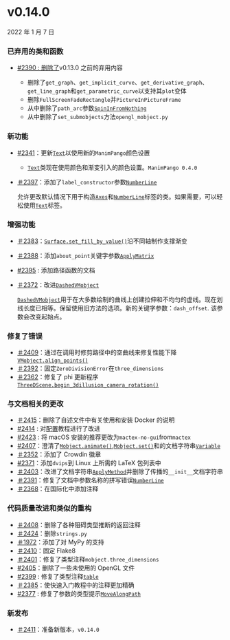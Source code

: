 # v0.14.0

2022 年 1 月 7 日

### 已弃用的类和函数

- [#2390 : 删除了](https://github.com/ManimCommunity/manim/pull/2390)v0.13.0 之前的弃用内容

  - 删除了`get_graph`、`get_implicit_curve`、`get_derivative_graph`、`get_line_graph`和`get_parametric_curve`以支持其`plot`变体
  - 删除`FullScreenFadeRectangle`并`PictureInPictureFrame`
  - 从中删除了`path_arc`参数[`SpinInFromNothing`](../reference/manim.animation.growing.SpinInFromNothing.html#manim.animation.growing.SpinInFromNothing "manim.animation.growing.SpinInFromNothing")
  - 从中删除了`set_submobjects`方法`opengl_mobject.py`

### 新功能

- [#2341](https://github.com/ManimCommunity/manim/pull/2341)：更新[`Text`](../reference/manim.mobject.text.text_mobject.Text.html#manim.mobject.text.text_mobject.Text "manim.mobject.text.text_mobject.Text")以使用新的`ManimPango`颜色设置

  - [`Text`](../reference/manim.mobject.text.text_mobject.Text.html#manim.mobject.text.text_mobject.Text "manim.mobject.text.text_mobject.Text")类现在使用颜色和渐变引入的颜色设置。`ManimPango 0.4.0`

- [＃2397](https://github.com/ManimCommunity/manim/pull/2397)：添加了`label_constructor`参数[`NumberLine`](../reference/manim.mobject.graphing.number_line.NumberLine.html#manim.mobject.graphing.number_line.NumberLine "manim.mobject.graphing.number_line.NumberLine")

  允许更改默认情况下用于构造[`Axes`](../reference/manim.mobject.graphing.coordinate_systems.Axes.html#manim.mobject.graphing.coordinate_systems.Axes "manim.mobject.graphing.coordinate_systems.Axes")和[`NumberLine`](../reference/manim.mobject.graphing.number_line.NumberLine.html#manim.mobject.graphing.number_line.NumberLine "manim.mobject.graphing.number_line.NumberLine")标签的类。如果需要，可以轻松使用[`Text`](../reference/manim.mobject.text.text_mobject.Text.html#manim.mobject.text.text_mobject.Text "manim.mobject.text.text_mobject.Text")标签。

### 增强功能

- [＃2383](https://github.com/ManimCommunity/manim/pull/2383)：[`Surface.set_fill_by_value()`](../reference/manim.mobject.three_d.three_dimensions.Surface.html#manim.mobject.three_d.three_dimensions.Surface.set_fill_by_value "manim.mobject. Three_d. Three_dimensions.Surface.set_fill_by_value")沿不同轴制作支撑渐变
- [＃2388](https://github.com/ManimCommunity/manim/pull/2388)：添加`about_point`关键字参数[`ApplyMatrix`](../reference/manim.animation.transform.ApplyMatrix.html#manim.animation.transform.ApplyMatrix "manim.animation.transform.ApplyMatrix")
- [#2395](https://github.com/ManimCommunity/manim/pull/2395) : 添加路径函数的文档
- [＃2372](https://github.com/ManimCommunity/manim/pull/2372)：改进[`DashedVMobject`](../reference/manim.mobject.types.vectorized_mobject.DashedVMobject.html#manim.mobject.types.vectorized_mobject.DashedVMobject "manim.mobject.types.vectorized_mobject.DashedVMobject")

  [`DashedVMobject`](../reference/manim.mobject.types.vectorized_mobject.DashedVMobject.html#manim.mobject.types.vectorized_mobject.DashedVMobject "manim.mobject.types.vectorized_mobject.DashedVMobject")用于在大多数绘制的曲线上创建拉伸和不均匀的虚线。现在划线长度已相等。保留使用旧方法的选项。新的关键字参数：`dash_offset`. 该参数会改变起始点。

### 修复了错误

- [＃2409](https://github.com/ManimCommunity/manim/pull/2409)：通过在调用时修剪路径中的空曲线来修复性能下降[`VMobject.align_points()`](../reference/manim.mobject.types.vectorized_mobject.VMobject.html#manim.mobject.types.vectorized_mobject.VMobject.align_points "manim.mobject.types.vectorized_mobject.VMobject.align_points")
- [＃2392](https://github.com/ManimCommunity/manim/pull/2392)：固定`ZeroDivisionError`在`three_dimensions`
- [＃2362](https://github.com/ManimCommunity/manim/pull/2362)：修复了 phi 更新程序[`ThreeDScene.begin_3dillusion_camera_rotation()`](../reference/manim.scene.three_d_scene.ThreeDScene.html#manim.scene.three_d_scene.ThreeDScene.begin_3dillusion_camera_rotation "manim.scene. Three_d_scene.ThreeDScene.begin_3dillusion_camera_rotation")

### 与文档相关的更改

- [＃2415](https://github.com/ManimCommunity/manim/pull/2415)：删除了自述文件中有关使用和安装 Docker 的说明
- [#2414](https://github.com/ManimCommunity/manim/pull/2414) : 对[配置](../guides/configuration.html)教程进行了改进
- [#2423](https://github.com/ManimCommunity/manim/pull/2423) : 将 macOS 安装的推荐更改为`mactex-no-gui`from`mactex`
- [#2407](https://github.com/ManimCommunity/manim/pull/2407)：澄清了[`Mobject.animate()`](../reference/manim.mobject.mobject.Mobject.html#manim.mobject.mobject.Mobject.animate "manim.mobject.mobject.Mobject.animate"),[`Mobject.set()`](../reference/manim.mobject.mobject.Mobject.html#manim.mobject.mobject.Mobject.set "manim.mobject.mobject.Mobject.set")和的文档字符串[`Variable`](../reference/manim.mobject.text.numbers.Variable.html#manim.mobject.text.numbers.Variable "manim.mobject.text.numbers.Variable")
- [＃2352](https://github.com/ManimCommunity/manim/pull/2352)：添加了 Crowdin 徽章
- [#2371](https://github.com/ManimCommunity/manim/pull/2371)：添加`dvips`到 Linux 上所需的 LaTeX 包列表中
- [＃2403](https://github.com/ManimCommunity/manim/pull/2403)：改进了文档字符串[`ApplyMethod`](../reference/manim.animation.transform.ApplyMethod.html#manim.animation.transform.ApplyMethod "manim.animation.transform.ApplyMethod")并删除了传播的`__init__`文档字符串
- [＃2391](https://github.com/ManimCommunity/manim/pull/2391)：修复了文档中参数名称的拼写错误[`NumberLine`](../reference/manim.mobject.graphing.number_line.NumberLine.html#manim.mobject.graphing.number_line.NumberLine "manim.mobject.graphing.number_line.NumberLine")
- [＃2368](https://github.com/ManimCommunity/manim/pull/2368)：在国际化中添加注释

### 代码质量改进和类似的重构

- [＃2408](https://github.com/ManimCommunity/manim/pull/2408)：删除了各种阻碍类型推断的返回注释
- [＃2424](https://github.com/ManimCommunity/manim/pull/2424)：删除`strings.py`
- [＃1972](https://github.com/ManimCommunity/manim/pull/1972)：添加了对 MyPy 的支持
- [＃2410](https://github.com/ManimCommunity/manim/pull/2410)：固定 Flake8
- [＃2401](https://github.com/ManimCommunity/manim/pull/2401)：修复了类型注释`mobject.three_dimensions`
- [#2405](https://github.com/ManimCommunity/manim/pull/2405)：删除了一些未使用的 OpenGL 文件
- [#2399](https://github.com/ManimCommunity/manim/pull/2399) : 修复了类型注释[`table`](../reference/manim.mobject.table.html#module-manim.mobject.table "manim.mobject.表")
- [＃2385](https://github.com/ManimCommunity/manim/pull/2385)：使快速入门教程中的注释更加精确
- [#2377](https://github.com/ManimCommunity/manim/pull/2377) : 修复了参数的类型提示[`MoveAlongPath`](../reference/manim.animation.movement.MoveAlongPath.html#manim.animation.movement.MoveAlongPath "manim.animation.movement.MoveAlongPath")

### 新发布

- [＃2411](https://github.com/ManimCommunity/manim/pull/2411)：准备新版本，`v0.14.0`
